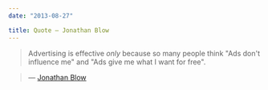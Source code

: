 ```yaml
---
date: "2013-08-27"

title: Quote — Jonathan Blow
---
```


> Advertising is effective *only* because so many people think "Ads don't influence me" and "Ads give me what I want for free".

> — [Jonathan Blow](https://twitter.com/Jonathan_Blow/status/372077731531350017)
